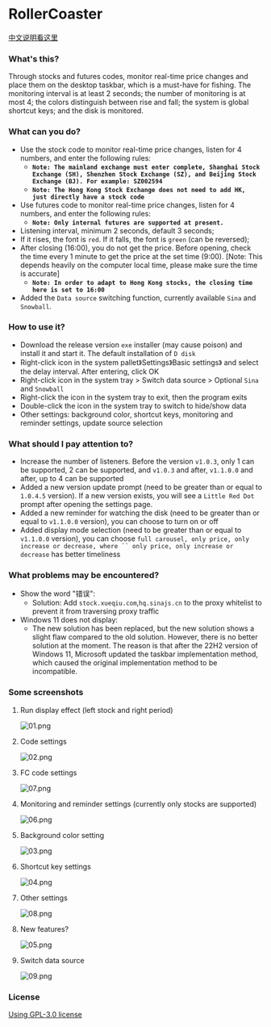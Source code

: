 # RollerCoaster

[中文说明看这里](./README_zh.md)

### What's this?

Through stocks and futures codes, monitor real-time price changes and place them on the desktop taskbar, which is a must-have for fishing. The monitoring interval is at least 2 seconds; the number of monitoring is at most 4; the colors distinguish between rise and fall; the system is global shortcut keys; and the disk is monitored.

### What can you do?

- Use the stock code to monitor real-time price changes, listen for 4 numbers, and enter the following rules:
  - **`Note: The mainland exchange must enter complete, Shanghai Stock Exchange (SH), Shenzhen Stock Exchange (SZ), and Beijing Stock Exchange (BJ). For example: SZ002594`**
  - **`Note: The Hong Kong Stock Exchange does not need to add HK, just directly have a stock code`**
- Use futures code to monitor real-time price changes, listen for 4 numbers, and enter the following rules:
  - **`Note: Only internal futures are supported at present.`**
- Listening interval, minimum 2 seconds, default 3 seconds;
- If it rises, the font is `red`. If it falls, the font is `green` (can be reversed);
- After closing (16:00), you do not get the price. Before opening, check the time every 1 minute to get the price at the set time (9:00). [Note: This depends heavily on the computer local time, please make sure the time is accurate]
  - **`Note: In order to adapt to Hong Kong stocks, the closing time here is set to 16:00`**
- Added the `Data source` switching function, currently available `Sina` and `Snowball`.

### How to use it?

- Download the release version `exe` installer (may cause poison) and install it and start it. The default installation of `D disk`
- Right-click icon in the system pallet》Settings》Basic settings》 and select the delay interval. After entering, click OK
- Right-click icon in the system tray > Switch data source > Optional `Sina` and `Snowball`
- Right-click the icon in the system tray to exit, then the program exits
- Double-click the icon in the system tray to switch to hide/show data
- Other settings: background color, shortcut keys, monitoring and reminder settings, update source selection

### What should I pay attention to?

- Increase the number of listeners. Before the version `v1.0.3`, only 1 can be supported, 2 can be supported, and `v1.0.3` and after, `v1.1.0.0` and after, up to 4 can be supported
- Added a new version update prompt (need to be greater than or equal to `1.0.4.5` version). If a new version exists, you will see a `Little Red Dot` prompt after opening the settings page.
- Added a new reminder for watching the disk (need to be greater than or equal to `v1.1.0.0` version), you can choose to turn on or off
- Added display mode selection (need to be greater than or equal to `v1.1.0.0` version), you can choose `full carousel, only price, only increase or decrease, where `` only price, only increase or decrease` has better timeliness

### What problems may be encountered?
- Show the word "错误":
  - Solution: Add `stock.xueqiu.com`,`hq.sinajs.cn` to the proxy whitelist to prevent it from traversing proxy traffic
- Windows 11 does not display:
  - The new solution has been replaced, but the new solution shows a slight flaw compared to the old solution. However, there is no better solution at the moment. The reason is that after the 22H2 version of Windows 11, Microsoft updated the taskbar implementation method, which caused the original implementation method to be incompatible.

### Some screenshots

1. Run display effect (left stock and right period)

    ![01.png](./readme/01.png)

2. Code settings

    ![02.png](./readme/02.png)

3. FC code settings
    
    ![07.png](./readme/07.png)

4. Monitoring and reminder settings (currently only stocks are supported)

    ![06.png](./readme/06.png)

5. Background color setting

    ![03.png](./readme/03.png)

6. Shortcut key settings

    ![04.png](./readme/04.png)

7. Other settings

    ![08.png](./readme/08.png)

8. New features?

   ![05.png](./readme/05.png)

9. Switch data source 

   ![09.png](readme/09.png)

### License

[Using GPL-3.0 license](https://www.gnu.org/licenses/gpl-3.0.html)